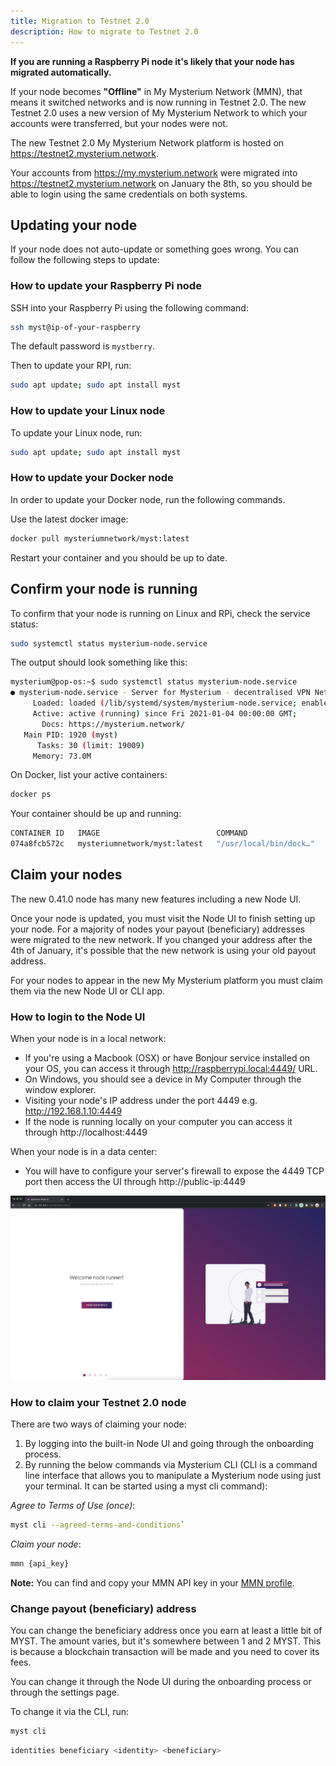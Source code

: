 ```yaml
---
title: Migration to Testnet 2.0 
description: How to migrate to Testnet 2.0
---
```


**If you are running a Raspberry Pi node it's likely that your node has migrated automatically.**

If your node becomes **"Offline"** in My Mysterium Network (MMN), that means it switched networks and is now running in Testnet 2.0.
The new Testnet 2.0 uses a new version of My Mysterium Network to which your accounts were transferred, but your nodes were not.

The new Testnet 2.0 My Mysterium Network platform is hosted on https://testnet2.mysterium.network.

Your accounts from https://my.mysterium.network were migrated into https://testnet2.mysterium.network on January the 8th, so you should be able to login using the same credentials on both systems.

## Updating your node

If your node does not auto-update or something goes wrong. You can follow the following steps to update:

### How to update your Raspberry Pi node

SSH into your Raspberry Pi using the following command:

```bash
ssh myst@ip-of-your-raspberry
```

The default password is  `mystberry`.

Then to update your RPI, run:

```bash
sudo apt update; sudo apt install myst
```

### How to update your Linux node

To update your Linux node, run:
```bash
sudo apt update; sudo apt install myst
```

### How to update your Docker node

In order to update your Docker node, run the following commands.

Use the latest docker image:

```bash
docker pull mysteriumnetwork/myst:latest
```

Restart your container and you should be up to date.

## Confirm your node is running

To confirm that your node is running on Linux and RPi, check the service status:
```bash
sudo systemctl status mysterium-node.service 
```

The output should look something like this:
```bash
mysterium@pop-os:~$ sudo systemctl status mysterium-node.service 
● mysterium-node.service - Server for Mysterium - decentralised VPN Network
     Loaded: loaded (/lib/systemd/system/mysterium-node.service; enabled; vendor preset: enabled)
     Active: active (running) since Fri 2021-01-04 00:00:00 GMT;
       Docs: https://mysterium.network/
   Main PID: 1920 (myst)
      Tasks: 30 (limit: 19009)
     Memory: 73.0M
```

On Docker, list your active containers:
```bash
docker ps
```
Your container should be up and running:
```bash
CONTAINER ID   IMAGE                          COMMAND                  CREATED          STATUS
074a8fcb572c   mysteriumnetwork/myst:latest   "/usr/local/bin/dock…"   44 seconds ago   Up 42 seconds  
```

## Claim your nodes

The new 0.41.0 node has many new features including a new Node UI.

Once your node is updated, you must visit the Node UI to finish setting up your node.
For a majority of nodes your payout (beneficiary) addresses were migrated to the new network.
If you changed your address after the 4th of January, it's possible that the new network is using your old payout address.

For your nodes to appear in the new My Mysterium platform you must claim them via the new Node UI or CLI app.

### How to login to the Node UI

When your node is in a local network:
- If you're using a Macbook (OSX) or have Bonjour service installed on your OS, you can access it through http://raspberrypi.local:4449/ URL.
- On Windows, you should see a device in My Computer through the window explorer.
- Visiting your node's IP address under the port 4449 e.g. http://192.168.1.10:4449
- If the node is running locally on your computer you can access it through http://localhost:4449

When your node is in a data center:
- You will have to configure your server's firewall to expose the 4449 TCP port then access the UI through http://public-ip:4449

<div style="text-align:center">
  <img src="../images/node-ui/welcome.png" alt="Welcome" class="screenshot">
</div>


### How to claim your Testnet 2.0 node

There are two ways of claiming your node:

1. By logging into the built-in Node UI and going through the onboarding process.
2. By running the below commands via Mysterium CLI (CLI is a command line interface that allows you to manipulate a Mysterium node using just your terminal. It can be started using a myst cli command):

*Agree to Terms of Use (once)*: 
```bash
myst cli --agreed-terms-and-conditions`
```

*Claim your node*: 
```bash
mmn {api_key}
```

**Note:** You can find and copy your MMN API key in your [MMN profile](https://testnet2.mysterium.network/user/profile).

### Change payout (beneficiary) address

You can change the beneficiary address once you earn at least a little bit of MYST. The amount varies, but it's somewhere between 1 and 2 MYST. 
This is because a blockchain transaction will be made and you need to cover its fees.

You can change it through the Node UI during the onboarding process or through the settings page.

To change it via the CLI, run:

```bash
myst cli
```

```bash
identities beneficiary <identity> <beneficiary>
```
